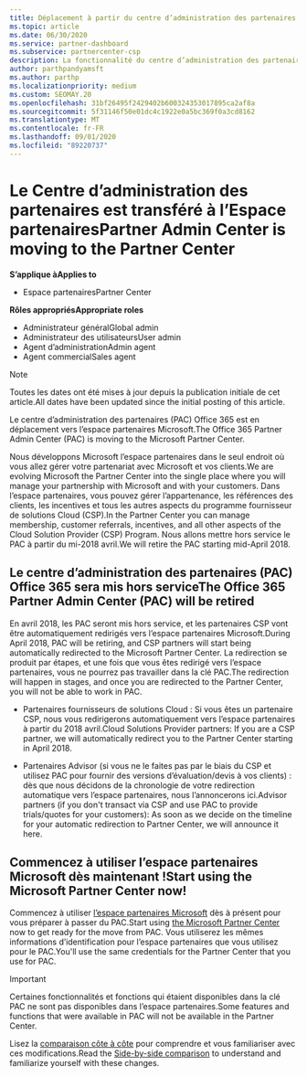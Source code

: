 ```yaml
---
title: Déplacement à partir du centre d’administration des partenaires
ms.topic: article
ms.date: 06/30/2020
ms.service: partner-dashboard
ms.subservice: partnercenter-csp
description: La fonctionnalité du centre d’administration des partenaires Office 365 est déplacée vers l’espace partenaires.
author: parthpandyamsft
ms.author: parthp
ms.localizationpriority: medium
ms.custom: SEOMAY.20
ms.openlocfilehash: 31bf26495f2429402b600324353017895ca2af8a
ms.sourcegitcommit: 5f31146f50e01dc4c1922e0a5bc369f0a3cd8162
ms.translationtype: MT
ms.contentlocale: fr-FR
ms.lasthandoff: 09/01/2020
ms.locfileid: "89220737"
---
```

# <a name="partner-admin-center-is-moving-to-the-partner-center"></a><span data-ttu-id="a2da9-103">Le Centre d’administration des partenaires est transféré à l’Espace partenaires</span><span class="sxs-lookup"><span data-stu-id="a2da9-103">Partner Admin Center is moving to the Partner Center</span></span>

<span data-ttu-id="a2da9-104">**S’applique à**</span><span class="sxs-lookup"><span data-stu-id="a2da9-104">**Applies to**</span></span>

- <span data-ttu-id="a2da9-105">Espace partenaires</span><span class="sxs-lookup"><span data-stu-id="a2da9-105">Partner Center</span></span>

<span data-ttu-id="a2da9-106">**Rôles appropriés**</span><span class="sxs-lookup"><span data-stu-id="a2da9-106">**Appropriate roles**</span></span>
- <span data-ttu-id="a2da9-107">Administrateur général</span><span class="sxs-lookup"><span data-stu-id="a2da9-107">Global admin</span></span>
- <span data-ttu-id="a2da9-108">Administrateur des utilisateurs</span><span class="sxs-lookup"><span data-stu-id="a2da9-108">User admin</span></span>
- <span data-ttu-id="a2da9-109">Agent d’administration</span><span class="sxs-lookup"><span data-stu-id="a2da9-109">Admin agent</span></span>
- <span data-ttu-id="a2da9-110">Agent commercial</span><span class="sxs-lookup"><span data-stu-id="a2da9-110">Sales agent</span></span>

> [!NOTE]  
> <span data-ttu-id="a2da9-111">Toutes les dates ont été mises à jour depuis la publication initiale de cet article.</span><span class="sxs-lookup"><span data-stu-id="a2da9-111">All dates have been updated since the initial posting of this article.</span></span>

<span data-ttu-id="a2da9-112">Le centre d’administration des partenaires (PAC) Office 365 est en déplacement vers l’espace partenaires Microsoft.</span><span class="sxs-lookup"><span data-stu-id="a2da9-112">The Office 365 Partner Admin Center (PAC) is moving to the Microsoft Partner Center.</span></span>

<span data-ttu-id="a2da9-113">Nous développons Microsoft l’espace partenaires dans le seul endroit où vous allez gérer votre partenariat avec Microsoft et vos clients.</span><span class="sxs-lookup"><span data-stu-id="a2da9-113">We are evolving Microsoft the Partner Center into the single place where you will manage your partnership with Microsoft and with your customers.</span></span> <span data-ttu-id="a2da9-114">Dans l’espace partenaires, vous pouvez gérer l’appartenance, les références des clients, les incentives et tous les autres aspects du programme fournisseur de solutions Cloud (CSP).</span><span class="sxs-lookup"><span data-stu-id="a2da9-114">In the Partner Center you can manage membership, customer referrals, incentives, and all other aspects of the Cloud Solution Provider (CSP) Program.</span></span> <span data-ttu-id="a2da9-115">Nous allons mettre hors service le PAC à partir du mi-2018 avril.</span><span class="sxs-lookup"><span data-stu-id="a2da9-115">We will retire the PAC starting mid-April 2018.</span></span>

## <a name="the-office-365-partner-admin-center-pac-will-be-retired"></a><span data-ttu-id="a2da9-116">Le centre d’administration des partenaires (PAC) Office 365 sera mis hors service</span><span class="sxs-lookup"><span data-stu-id="a2da9-116">The Office 365 Partner Admin Center (PAC) will be retired</span></span>

<span data-ttu-id="a2da9-117">En avril 2018, les PAC seront mis hors service, et les partenaires CSP vont être automatiquement redirigés vers l’espace partenaires Microsoft.</span><span class="sxs-lookup"><span data-stu-id="a2da9-117">During April 2018, PAC will be retiring, and CSP partners will start being automatically redirected to the Microsoft Partner Center.</span></span> <span data-ttu-id="a2da9-118">La redirection se produit par étapes, et une fois que vous êtes redirigé vers l’espace partenaires, vous ne pourrez pas travailler dans la clé PAC.</span><span class="sxs-lookup"><span data-stu-id="a2da9-118">The redirection will happen in stages, and once you are redirected to the Partner Center, you will not be able to work in PAC.</span></span> 

- <span data-ttu-id="a2da9-119">Partenaires fournisseurs de solutions Cloud : Si vous êtes un partenaire CSP, nous vous redirigerons automatiquement vers l’espace partenaires à partir du 2018 avril.</span><span class="sxs-lookup"><span data-stu-id="a2da9-119">Cloud Solutions Provider partners: If you are a CSP partner, we will automatically redirect you to the Partner Center starting in April 2018.</span></span>

- <span data-ttu-id="a2da9-120">Partenaires Advisor (si vous ne le faites pas par le biais du CSP et utilisez PAC pour fournir des versions d’évaluation/devis à vos clients) : dès que nous décidons de la chronologie de votre redirection automatique vers l’espace partenaires, nous l’annoncerons ici.</span><span class="sxs-lookup"><span data-stu-id="a2da9-120">Advisor partners (if you don't transact via CSP and use PAC to provide trials/quotes for your customers): As soon as we decide on the timeline for your automatic redirection to Partner Center, we will announce it here.</span></span>

## <a name="start-using-the-microsoft-partner-center-now"></a><span data-ttu-id="a2da9-121">Commencez à utiliser l’espace partenaires Microsoft dès maintenant !</span><span class="sxs-lookup"><span data-stu-id="a2da9-121">Start using the Microsoft Partner Center now!</span></span>

<span data-ttu-id="a2da9-122">Commencez à utiliser [l’espace partenaires Microsoft](https://partnercenter.microsoft.com/) dès à présent pour vous préparer à passer du PAC.</span><span class="sxs-lookup"><span data-stu-id="a2da9-122">Start using [the Microsoft Partner Center](https://partnercenter.microsoft.com/) now to get ready for the move from PAC.</span></span>  <span data-ttu-id="a2da9-123">Vous utiliserez les mêmes informations d’identification pour l’espace partenaires que vous utilisez pour le PAC.</span><span class="sxs-lookup"><span data-stu-id="a2da9-123">You'll use the same credentials for the Partner Center that you use for PAC.</span></span>

> [!IMPORTANT]  
> <span data-ttu-id="a2da9-124">Certaines fonctionnalités et fonctions qui étaient disponibles dans la clé PAC ne sont pas disponibles dans l’espace partenaires.</span><span class="sxs-lookup"><span data-stu-id="a2da9-124">Some features and functions that were available in PAC will not be available in the Partner Center.</span></span>

 <span data-ttu-id="a2da9-125">Lisez la [comparaison côte à côte](moving-from-pac-to-pc.md) pour comprendre et vous familiariser avec ces modifications.</span><span class="sxs-lookup"><span data-stu-id="a2da9-125">Read the [Side-by-side comparison](moving-from-pac-to-pc.md) to understand and familiarize yourself with these changes.</span></span> 